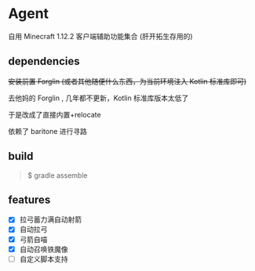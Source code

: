 # Agent

自用 Minecraft 1.12.2 客户端辅助功能集合 (肝开拓生存用的)

## dependencies

~~安装前置 Forglin (或者其他随便什么东西，为当前环境注入 Kotlin 标准库即可)~~

去他妈的 Forglin , 几年都不更新，Kotlin 标准库版本太低了

于是改成了直接内置+relocate

依赖了 baritone 进行寻路

## build

> $ gradle assemble

## features

- [x] 拉弓蓄力满自动射箭
- [x] 自动拉弓
- [x] 弓箭自喵
- [x] 自动召唤铁魔像
- [ ] 自定义脚本支持